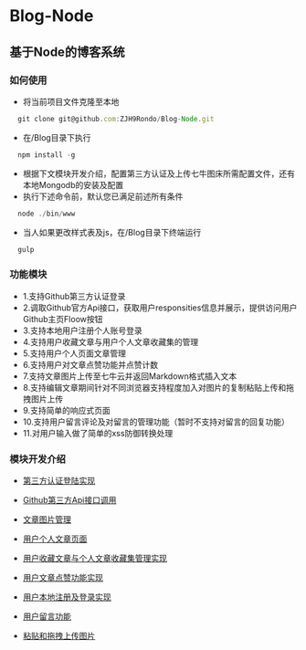 # Blog-Node

## 基于Node的博客系统

### 如何使用
  * 将当前项目文件克隆至本地
  ```js
    git clone git@github.com:ZJH9Rondo/Blog-Node.git
  ```
  * 在/Blog目录下执行
  ```js
    npm install -g
  ```
  * 根据下文模块开发介绍，配置第三方认证及上传七牛图床所需配置文件，还有本地Mongodb的安装及配置
  * 执行下述命令前，默认您已满足前述所有条件
  ```js
    node ./bin/www
  ```
  * 当人如果更改样式表及js，在/Blog目录下终端运行
  ```js
    gulp
  ```

### 功能模块
  * 1.支持Github第三方认证登录
  * 2.调取Github官方Api接口，获取用户responsities信息并展示，提供访问用户Github主页Floow按钮
  * 3.支持本地用户注册个人账号登录
  * 4.支持用户收藏文章与用户个人文章收藏集的管理
  * 5.支持用户个人页面文章管理
  * 6.支持用户对文章点赞功能并点赞计数
  * 7.支持文章图片上传至七牛云并返回Markdown格式插入文本
  * 8.支持编辑文章期间针对不同浏览器支持程度加入对图片的复制粘贴上传和拖拽图片上传
  * 9.支持简单的响应式页面
  * 10.支持用户留言评论及对留言的管理功能（暂时不支持对留言的回复功能）
  * 11.对用户输入做了简单的xss防御转换处理

### 模块开发介绍
  * [第三方认证登陆实现](https://github.com/ZJH9Rondo/Blog-Node/wiki/Github%E7%AC%AC%E4%B8%89%E6%96%B9%E8%AE%A4%E8%AF%81%E7%99%BB%E5%BD%95%E5%AE%9E%E7%8E%B0Github)

  * [Github第三方Api接口调用](https://github.com/ZJH9Rondo/Blog-Node/wiki/%E5%85%B3%E4%BA%8EGithub%E5%AE%98%E6%96%B9Api%E6%8E%A5%E5%8F%A3%E8%B0%83%E7%94%A8)

  * [文章图片管理](https://github.com/ZJH9Rondo/Blog-Node/wiki/%E6%96%87%E7%AB%A0%E5%9B%BE%E7%89%87%E7%AE%A1%E7%90%86)

  * [用户个人文章页面](https://github.com/ZJH9Rondo/Blog-Node/wiki/%E7%94%A8%E6%88%B7%E4%B8%AA%E4%BA%BA%E6%96%87%E7%AB%A0%E9%A1%B5%E9%9D%A2)

  * [用户收藏文章与个人文章收藏集管理实现](https://github.com/ZJH9Rondo/Blog-Node/wiki/用户收藏文章与个人文章收藏集管理实现)

  * [用户文章点赞功能实现](https://github.com/ZJH9Rondo/Blog-Node/wiki/%E7%94%A8%E6%88%B7%E6%96%87%E7%AB%A0%E7%82%B9%E8%B5%9E%E5%8A%9F%E8%83%BD%E5%AE%9E%E7%8E%B0)

  * [用户本地注册及登录实现](https://github.com/ZJH9Rondo/Blog-Node/wiki/用户本地注册及登录实现)

  * [用户留言功能](https://github.com/ZJH9Rondo/Blog-Node/wiki/用户留言功能)

  * [粘贴和拖拽上传图片](https://github.com/ZJH9Rondo/Blog-Node/wiki/用户留言功能)
  
